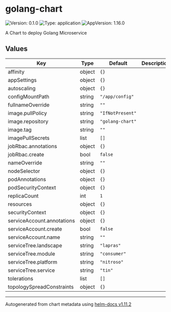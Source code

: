 # golang-chart

![Version: 0.1.0](https://img.shields.io/badge/Version-0.1.0-informational?style=flat-square) ![Type: application](https://img.shields.io/badge/Type-application-informational?style=flat-square) ![AppVersion: 1.16.0](https://img.shields.io/badge/AppVersion-1.16.0-informational?style=flat-square)

A Chart to deploy Golang Microservice

## Values

| Key | Type | Default | Description |
|-----|------|---------|-------------|
| affinity | object | `{}` |  |
| appSettings | object | `{}` |  |
| autoscaling | object | `{}` |  |
| configMountPath | string | `"/app/config"` |  |
| fullnameOverride | string | `""` |  |
| image.pullPolicy | string | `"IfNotPresent"` |  |
| image.repository | string | `"golang-chart"` |  |
| image.tag | string | `""` |  |
| imagePullSecrets | list | `[]` |  |
| jobRbac.annotations | object | `{}` |  |
| jobRbac.create | bool | `false` |  |
| nameOverride | string | `""` |  |
| nodeSelector | object | `{}` |  |
| podAnnotations | object | `{}` |  |
| podSecurityContext | object | `{}` |  |
| replicaCount | int | `1` |  |
| resources | object | `{}` |  |
| securityContext | object | `{}` |  |
| serviceAccount.annotations | object | `{}` |  |
| serviceAccount.create | bool | `false` |  |
| serviceAccount.name | string | `""` |  |
| serviceTree.landscape | string | `"lapras"` |  |
| serviceTree.module | string | `"consumer"` |  |
| serviceTree.platform | string | `"nitroso"` |  |
| serviceTree.service | string | `"tin"` |  |
| tolerations | list | `[]` |  |
| topologySpreadConstraints | object | `{}` |  |

----------------------------------------------
Autogenerated from chart metadata using [helm-docs v1.11.2](https://github.com/norwoodj/helm-docs/releases/v1.11.2)
